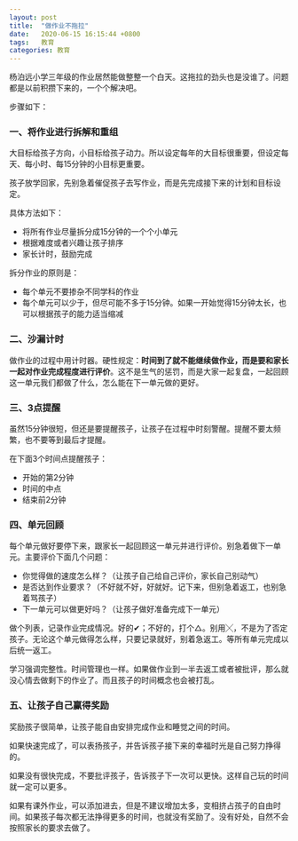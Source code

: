 ```yaml
---
layout: post
title:  "做作业不拖拉"
date:   2020-06-15 16:15:44 +0800
tags:   教育
categories: 教育
---
```


杨泊远小学三年级的作业居然能做整整一个白天。这拖拉的劲头也是没谁了。问题都是以前积攒下来的，一个个解决吧。

步骤如下：

### 一、将作业进行拆解和重组

大目标给孩子方向，小目标给孩子动力。所以设定每年的大目标很重要，但设定每天、每小时、每15分钟的小目标更重要。

孩子放学回家，先别急着催促孩子去写作业，而是先完成接下来的计划和目标设定。

具体方法如下：

+ 将所有作业尽量拆分成15分钟的一个个小单元
+ 根据难度或者兴趣让孩子排序
+ 家长计时，鼓励完成

拆分作业的原则是：

+ 每个单元不要掺杂不同学科的作业
+ 每个单元可以少于，但尽可能不多于15分钟。如果一开始觉得15分钟太长，也可以根据孩子的能力适当缩减

### 二、沙漏计时

做作业的过程中用计时器。硬性规定：**时间到了就不能继续做作业，而是要和家长一起对作业完成程度进行评价**。这不是生气的惩罚，而是大家一起复盘，一起回顾这一单元我们都做了什么，怎么能在下一单元做的更好。

### 三、3点提醒

虽然15分钟很短，但还是要提醒孩子，让孩子在过程中时刻警醒。提醒不要太频繁，也不要等到最后才提醒。

在下面3个时间点提醒孩子：

+ 开始的第2分钟
+ 时间的中点
+ 结束前2分钟

### 四、单元回顾

每个单元做好要停下来，跟家长一起回顾这一单元并进行评价。别急着做下一单元。主要评价下面几个问题：

+ 你觉得做的速度怎么样？（让孩子自己给自己评价，家长自己别动气）
+ 是否达到作业要求？（不好就不好，好就好。记下来，但别急着返工，也别急着骂孩子）
+ 下一单元可以做更好吗？（让孩子做好准备完成下一单元）

做个列表，记录作业完成情况。好的✔；不好的，打个△。别用╳，不是为了否定孩子。无论这个单元做得怎么样，只要记录就好，别着急返工。等所有单元完成以后统一返工。

学习强调完整性。时间管理也一样。如果做作业到一半去返工或者被批评，那么就没心情去做剩下的作业了。而且孩子的时间概念也会被打乱。

### 五、让孩子自己赢得奖励

奖励孩子很简单，让孩子能自由安排完成作业和睡觉之间的时间。

如果快速完成了，可以表扬孩子，并告诉孩子接下来的幸福时光是自己努力挣得的。

如果没有很快完成，不要批评孩子，告诉孩子下一次可以更快。这样自己玩的时间就一定可以更多。

如果有课外作业，可以添加进去，但是不建议增加太多，变相挤占孩子的自由时间。如果孩子每次都无法挣得更多的时间，也就没有奖励了。没有好处，自然不会按照家长的要求去做了。